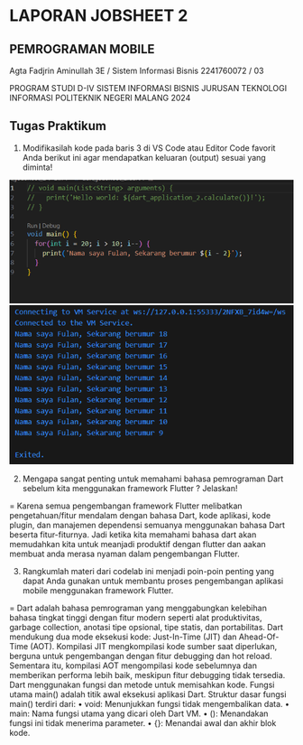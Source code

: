 # LAPORAN JOBSHEET 2
## PEMROGRAMAN MOBILE

Agta Fadjrin Aminullah
3E / Sistem Informasi Bisnis
2241760072 / 03

PROGRAM STUDI D-IV SISTEM INFORMASI BISNIS JURUSAN TEKNOLOGI INFORMASI
POLITEKNIK NEGERI MALANG 2024


## Tugas Praktikum

1.	Modifikasilah kode pada baris 3 di VS Code atau Editor Code favorit Anda berikut ini agar mendapatkan keluaran (output) sesuai yang diminta!

<img src = "1.png">
<img src = "2.png">


2. Mengapa sangat penting untuk memahami bahasa pemrograman Dart sebelum kita menggunakan framework Flutter ? Jelaskan!

= Karena semua pengembangan framework Flutter melibatkan pengetahuan/fitur mendalam dengan bahasa Dart, kode aplikasi, kode plugin, dan manajemen dependensi semuanya menggunakan bahasa Dart beserta fitur-fiturnya. Jadi ketika kita memahami bahasa dart akan memudahkan kita untuk meanjadi produktif dengan flutter dan aakan membuat anda merasa nyaman dalam pengembangan Flutter.


3. Rangkumlah materi dari codelab ini menjadi poin-poin penting yang dapat Anda gunakan untuk membantu proses pengembangan aplikasi mobile menggunakan framework Flutter.

= Dart adalah bahasa pemrograman yang menggabungkan kelebihan bahasa tingkat tinggi dengan fitur modern seperti alat produktivitas, garbage collection, anotasi tipe opsional, tipe statis, dan portabilitas. Dart mendukung dua mode eksekusi kode: Just-In-Time (JIT) dan Ahead-Of-Time (AOT). Kompilasi JIT mengkompilasi kode sumber saat diperlukan, berguna untuk pengembangan dengan fitur debugging dan hot reload. Sementara itu, kompilasi AOT mengompilasi kode sebelumnya dan memberikan performa lebih baik, meskipun fitur debugging tidak tersedia.
Dart menggunakan fungsi dan metode untuk memisahkan kode. Fungsi utama main() adalah titik awal eksekusi aplikasi Dart. Struktur dasar fungsi main() terdiri dari:
•	void: Menunjukkan fungsi tidak mengembalikan data.
•	main: Nama fungsi utama yang dicari oleh Dart VM.
•	(): Menandakan fungsi ini tidak menerima parameter.
•	{}: Menandai awal dan akhir blok kode.

